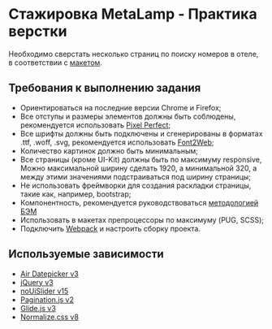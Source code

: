 # Стажировка MetaLamp - Практика верстки

Необходимо сверстать несколько страниц по поиску номеров в отеле, в соответствии с [макетом](https://www.figma.com/file/MumYcKVk9RkKZEG6dR5E3A/).

## Требования к выполнению задания
- Ориентироваться на последние версии Chrome и Firefox;
- Все отступы и размеры элементов должны быть соблюдены, рекомендуется использовать [Pixel Perfect](https://chrome.google.com/webstore/detail/perfectpixel-by-welldonec/dkaagdgjmgdmbnecmcefdhjekcoceebi?hl=ru);
- Все шрифты должны быть подключены и сгенерированы в форматах .ttf, .woff, .svg, рекомендуется использовать [Font2Web](http://www.font2web.com/);
- Количество картинок должно быть минимальным;
- Все страницы (кроме UI-Kit) должны быть по максимуму responsive, Можно максимальной ширину сделать 1920, а минимальной 320, а между этими значениями подстраиваться под ширину страницы;
- Не использовать фреймворки для создания раскладки страницы, такие как, например, bootstrap;
- Компонентность, рекомендуется руководствоваться [методологией БЭМ](https://ru.bem.info/)
- Использовать в макетах препроцессоры по максимуму (PUG, SCSS);
- Подключить [Webpack](https://webpack.js.org/) и настроить сборку проекта.

## Используемые зависимости
- [Air Datepicker v3](https://air-datepicker.com/ru)
- [jQuery v3](https://jquery.com/)
- [noUiSlider v15](https://refreshless.com/nouislider/)
- [Pagination.js v2](https://pagination.js.org/)
- [Glide.js v3](https://glidejs.com/)
- [Normalize.css v8](https://necolas.github.io/normalize.css/)
